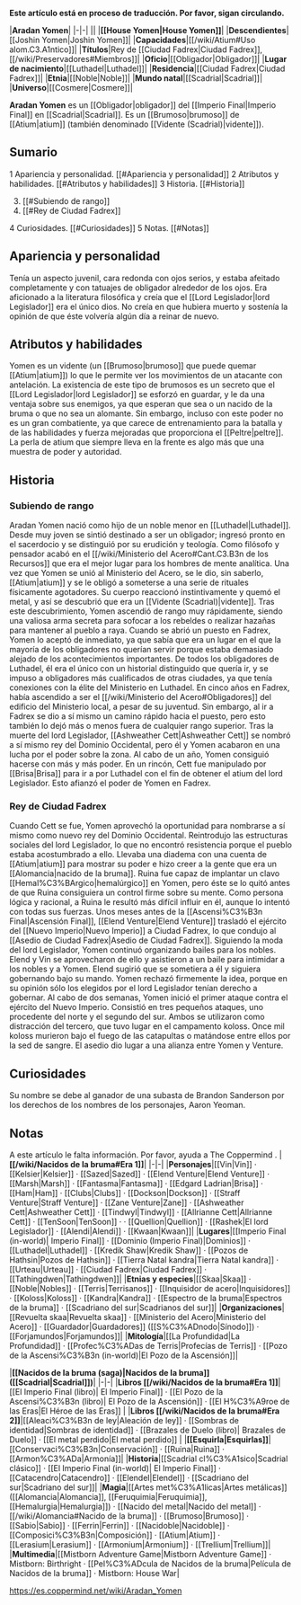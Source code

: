 **Este artículo está en proceso de traducción. Por favor, sigan circulando.**


|**Aradan Yomen**|
|-|-|
||
|**[[House Yomen\|House Yomen]]**|
|**Descendientes**|[[Joshin Yomen\|Joshin Yomen]]|
|**Capacidades**|[[/wiki/Atium#Uso alom.C3.A1ntico]]|
|**Títulos**|Rey de [[Ciudad Fadrex\|Ciudad Fadrex]], [[/wiki/Preservadores#Miembros]]|
|**Oficio**|[[Obligador\|Obligador]]|
|**Lugar de nacimiento**|[[Luthadel\|Luthadel]]|
|**Residencia**|[[Ciudad Fadrex\|Ciudad Fadrex]]|
|**Etnia**|[[Noble\|Noble]]|
|**Mundo natal**|[[Scadrial\|Scadrial]]|
|**Universo**|[[Cosmere\|Cosmere]]|

**Aradan Yomen** es un [[Obligador\|obligador]] del [[Imperio Final\|Imperio Final]] en [[Scadrial\|Scadrial]]. Es un [[Brumoso\|brumoso]] de [[Atium\|atium]] (también denominado [[Vidente (Scadrial)\|vidente]]).

## Sumario

1 Apariencia y personalidad. [[#Apariencia y personalidad]] 
2 Atributos y habilidades. [[#Atributos y habilidades]] 
3 Historia. [[#Historia]] 

3. [[#Subiendo de rango]] 
3. [[#Rey de Ciudad Fadrex]] 


4 Curiosidades. [[#Curiosidades]] 
5 Notas. [[#Notas]] 


## Apariencia y personalidad
Tenía un aspecto juvenil, cara redonda con ojos serios, y estaba afeitado completamente y con tatuajes de obligador alrededor de los ojos.  Era aficionado a la literatura filosófica y creía que el [[Lord Legislador\|lord Legislador]] era el único dios. No creía en que hubiera muerto y sostenía la opinión de que éste volvería algún día a reinar de nuevo.

## Atributos y habilidades
Yomen es un vidente (un [[Brumoso\|brumoso]] que puede quemar [[Atium\|atium]]) lo que le permite ver los movimientos de un atacante con antelación. La existencia de este tipo de brumosos es un secreto que el [[Lord Legislador\|lord Legislador]] se esforzó en guardar, y le da una ventaja sobre sus enemigos, ya que esperan que sea o un nacido de la bruma o que no sea un alomante. Sin embargo, incluso con este poder no es un gran combatiente, ya que carece de entrenamiento para la batalla y de las habilidades y fuerza mejoradas que proporciona el [[Peltre\|peltre]].
La perla de atium que siempre lleva en la frente es algo más que una muestra de poder y autoridad.

## Historia
### Subiendo de rango
Aradan Yomen nació como hijo de un noble menor en [[Luthadel\|Luthadel]]. Desde muy joven se sintió destinado a ser un obligador; ingresó pronto en el sacerdocio y se distinguió por su erudición y teología. Como filósofo y pensador acabó en el [[/wiki/Ministerio del Acero#Cant.C3.B3n de los Recursos]] que era el mejor lugar para los hombres de mente analítica.
Una vez que Yomen se unió al Ministerio del Acero, se le dio, sin saberlo, [[Atium\|atium]] y se le obligó a someterse a una serie de rituales físicamente agotadores. Su cuerpo reaccionó instintivamente y quemó el metal, y así se descubrió que era un [[Vidente (Scadrial)\|vidente]].
Tras este descubrimiento, Yomen ascendió de rango muy rápidamente, siendo una valiosa arma secreta para sofocar a los rebeldes o realizar hazañas para mantener al pueblo a raya.
Cuando se abrió un puesto en Fadrex, Yomen lo aceptó de inmediato, ya que sabía que era un lugar en el que la mayoría de los obligadores no querían servir porque estaba demasiado alejado de los acontecimientos importantes. De todos los obligadores de Luthadel, él era el único con un historial distinguido que quería ir, y se impuso a obligadores más cualificados de otras ciudades, ya que tenía conexiones con la élite del Ministerio en Luthadel.
En cinco años en Fadrex, había ascendido a ser el [[/wiki/Ministerio del Acero#Obligadores]] del edificio del Ministerio local, a pesar de su juventud. Sin embargo, al ir a Fadrex se dio a sí mismo un camino rápido hacia el puesto, pero esto también lo dejó más o menos fuera de cualquier rango superior. Tras la muerte del lord Legislador, [[Ashweather Cett\|Ashweather Cett]] se nombró a sí mismo rey del Dominio Occidental, pero él y Yomen acabaron en una lucha por el poder sobre la zona. Al cabo de un año, Yomen consiguió hacerse con más y más poder. En un rincón, Cett fue manipulado por [[Brisa\|Brisa]] para ir a por Luthadel con el fin de obtener el atium del lord Legislador. Esto afianzó el poder de Yomen en Fadrex.

### Rey de Ciudad Fadrex
Cuando Cett se fue, Yomen aprovechó la oportunidad para nombrarse a sí mismo como nuevo rey del Dominio Occidental. Reintrodujo las estructuras sociales del lord Legislador, lo que no encontró resistencia porque el pueblo estaba acostumbrado a ello. Llevaba una diadema con una cuenta de [[Atium\|atium]] para mostrar su poder e hizo creer a la gente que era un [[Alomancia\|nacido de la bruma]]. Ruina fue capaz de implantar un clavo [[Hemal%C3%BArgico\|hemalúrgico]] en Yomen, pero éste se lo quitó antes de que Ruina consiguiera un control firme sobre su mente. Como persona lógica y racional, a Ruina le resultó más difícil influir en él, aunque lo intentó con todas sus fuerzas.
Unos meses antes de la [[Ascensi%C3%B3n Final\|Ascensión Final]], [[Elend Venture\|Elend Venture]] trasladó el ejército del [[Nuevo Imperio\|Nuevo Imperio]] a Ciudad Fadrex, lo que condujo al [[Asedio de Ciudad Fadrex\|Asedio de Ciudad Fadrex]]. Siguiendo la moda del lord Legislador, Yomen continuó organizando bailes para los nobles. Elend y Vin se aprovecharon de ello y asistieron a un baile para intimidar a los nobles y a Yomen. Elend sugirió que se sometiera a él y siguiera gobernando bajo su mando. Yomen rechazó firmemente la idea, porque en su opinión sólo los elegidos por el lord Legislador tenían derecho a gobernar.
Al cabo de dos semanas, Yomen inició el primer ataque contra el ejército del Nuevo Imperio. Consistió en tres pequeños ataques, uno procedente del norte y el segundo del sur. Ambos se utilizaron como distracción del tercero, que tuvo lugar en el campamento koloss. Once mil koloss murieron bajo el fuego de las catapultas o matándose entre ellos por la sed de sangre.
El asedio dio lugar a una alianza entre Yomen y Venture.

## Curiosidades
Su nombre se debe al ganador de una subasta de Brandon Sanderson por los derechos de los nombres de los personajes, Aaron Yeoman.
## Notas

A este artículo le falta información. Por favor, ayuda a The Coppermind .
|**[[/wiki/Nacidos de la bruma#Era 1]]**|
|-|-|
|**Personajes**|[[Vin\|Vin]] · [[Kelsier\|Kelsier]] · [[Sazed\|Sazed]] · [[Elend Venture\|Elend Venture]] · [[Marsh\|Marsh]] · [[Fantasma\|Fantasma]] · [[Edgard Ladrian\|Brisa]] · [[Ham\|Ham]] · [[Clubs\|Clubs]] · [[Dockson\|Dockson]] · [[Straff Venture\|Straff Venture]] · [[Zane Venture\|Zane]] · [[Ashweather Cett\|Ashweather Cett]] · [[Tindwyl\|Tindwyl]] · [[Allrianne Cett\|Allrianne Cett]] · [[TenSoon\|TenSoon]] ·  · [[Quellion\|Quellion]] · [[Rashek\|El lord Legislador]] · [[Alendi\|Alendi]] · [[Kwaan\|Kwaan]]|
|**Lugares**|[[Imperio Final (in-world)\| Imperio Final]] · [[Dominio (Imperio Final)\|Dominios]] · [[Luthadel\|Luthadel]] · [[Kredik Shaw\|Kredik Shaw]] · [[Pozos de Hathsin\|Pozos de Hathsin]] · [[Tierra Natal kandra\|Tierra Natal kandra]] · [[Urteau\|Urteau]] · [[Ciudad Fadrex\|Ciudad Fadrex]] · [[Tathingdwen\|Tathingdwen]]|
|**Etnias y especies**|[[Skaa\|Skaa]] · [[Noble\|Nobles]] · [[Terris\|Terrisanos]] · [[Inquisidor de acero\|Inquisidores]] · [[Koloss\|Koloss]] · [[Kandra\|Kandra]] · [[Espectro de la bruma\|Espectros de la bruma]] · [[Scadriano del sur\|Scadrianos del sur]]|
|**Organizaciones**|[[Revuelta skaa\|Revuelta skaa]] · [[Ministerio del Acero\|Ministerio del Acero]] · [[Guardador\|Guardadores]] ([[S%C3%ADnodo\|Sínodo]]) · [[Forjamundos\|Forjamundos]]|
|**Mitología**|[[La Profundidad\|La Profundidad]] · [[Profec%C3%ADas de Terris\|Profecías de Terris]] · [[Pozo de la Ascensi%C3%B3n (in-world)\|El Pozo de la Ascensión]]|

|**[[Nacidos de la bruma (saga)\|Nacidos de la bruma]] ([[Scadrial\|Scadrial]])**|
|-|-|
|**Libros [[/wiki/Nacidos de la bruma#Era 1]]**|[[El Imperio Final (libro)\| El Imperio Final]] · [[El Pozo de la Ascensi%C3%B3n (libro)\| El Pozo de la Ascensión]] · [[El H%C3%A9roe de las Eras\|El Héroe de las Eras]] |
|**Libros [[/wiki/Nacidos de la bruma#Era 2]]**|[[Aleaci%C3%B3n de ley\|Aleación de ley]] · [[Sombras de identidad\|Sombras de identidad]] · [[Brazales de Duelo (libro)\| Brazales de Duelo]] · [[El metal perdido\|El metal perdido]]  |
|**[[Esquirla\|Esquirlas]]**|[[Conservaci%C3%B3n\|Conservación]] · [[Ruina\|Ruina]] · [[Armon%C3%ADa\|Armonía]]|
|**Historia**|[[Scadrial cl%C3%A1sico\|Scadrial clásico]] · [[El Imperio Final (in-world)\| El Imperio Final]] · [[Catacendro\|Catacendro]] · [[Elendel\|Elendel]] · [[Scadriano del sur\|Scadriano del sur]]|
|**Magia**|[[Artes met%C3%A1licas\|Artes metálicas]] ([[Alomancia\|Alomancia]], [[Feruquimia\|Feruquimia]], [[Hemalurgia\|Hemalurgia]]) · [[Nacido del metal\|Nacido del metal]] · [[/wiki/Alomancia#Nacido de la bruma]] · [[Brumoso\|Brumoso]] · [[Sabio\|Sabio]] · [[Ferrin\|Ferrin]] · [[Nacidoble\|Nacidoble]] · [[Composici%C3%B3n\|Composición]] · [[Atium\|Atium]] · [[Lerasium\|Lerasium]] · [[Armonium\|Armonium]] · [[Trellium\|Trellium]]|
|**Multimedia**|[[Mistborn Adventure Game\|Mistborn Adventure Game‎‎]] · Mistborn: Birthright · [[Pel%C3%ADcula de Nacidos de la bruma\|Película de Nacidos de la bruma]] · Mistborn: House War|



https://es.coppermind.net/wiki/Aradan_Yomen